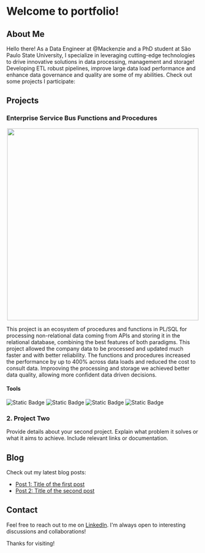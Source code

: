 # Welcome to portfolio!

## About Me

Hello there! As a Data Engineer at @Mackenzie and a PhD student at São Paulo State University, I specialize in leveraging cutting-edge technologies to drive innovative solutions in data processing, management and storage! Developing ETL robust pipelines, improve large data load performance and enhance data governance and quality are some of my abilities. Check out some projects I participate:

## Projects

### Enterprise Service Bus Functions and Procedures
<center>
<img src="https://github.com/dimasjackson/Enterprise-Service-Bus-functions/assets/114688989/011c4c76-829f-4733-a0b1-baa1cd43fd75" width="500" /> 
</center>

This project is an ecosystem of procedures and functions in PL/SQL for processing non-relational data coming from APIs and storing it in the relational database, combining the best features of both paradigms. This project allowed the company data to be processed and updated much faster and with better reliability. The functions and procedures increased the performance by up to 400% across data loads and reduced the cost to consult data. Improoving the processing and storage we achieved better data quality, allowing more confident data driven decisions. 

#### Tools
![Static Badge](https://img.shields.io/badge/Postgres-SQL-green)
![Static Badge](https://img.shields.io/badge/SQL%20Server-SQL-green)
![Static Badge](https://img.shields.io/badge/AWS-Cloud-green)
![Static Badge](https://img.shields.io/badge/PgSQL-PL-green)

### 2. Project Two

Provide details about your second project. Explain what problem it solves or what it aims to achieve. Include relevant links or documentation.

## Blog

Check out my latest blog posts:

- [Post 1: Title of the first post](projects/test.md)
- [Post 2: Title of the second post](blog/post2.md)

## Contact

Feel free to reach out to me on [LinkedIn](https://www.linkedin.com/in/dimas-jackson). I'm always open to interesting discussions and collaborations!

Thanks for visiting!

